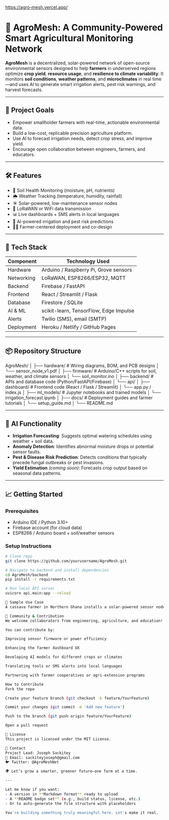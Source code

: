 
https://agro-mesh.vercel.app/

# 🌾 AgroMesh: A Community-Powered Smart Agricultural Monitoring Network

**AgroMesh** is a decentralized, solar-powered network of open-source environmental sensors designed to help **farmers** in  underserved regions optimize **crop yield**, **resource usage**, and **resilience to climate variability**. It monitors **soil conditions**, **weather patterns**, and **microclimates** in real time—and uses AI to generate smart irrigation alerts, pest risk warnings, and harvest forecasts.

---

## 🚀 Project Goals

- Empower smallholder farmers with real-time, actionable environmental data.
- Build a low-cost, replicable precision agriculture platform.
- Use AI to forecast irrigation needs, detect crop stress, and improve yield.
- Encourage open collaboration between engineers, farmers, and educators.

---

## 🛠️ Features

- 🌱 Soil Health Monitoring (moisture, pH, nutrients)
- 🌦️ Weather Tracking (temperature, humidity, rainfall)
- ☀️ Solar-powered, low-maintenance sensor nodes
- 📶 LoRaWAN or WiFi data transmission
- 📊 Live dashboards + SMS alerts in local languages
- 🤖 AI-powered irrigation and pest risk predictions
- 🧑‍🌾 Farmer-centered deployment and co-design

---

## 🔧 Tech Stack

| Component        | Technology Used                          |
|------------------|-------------------------------------------|
| Hardware         | Arduino / Raspberry Pi, Grove sensors     |
| Networking       | LoRaWAN, ESP8266/ESP32, MQTT              |
| Backend          | Firebase / FastAPI                        |
| Frontend         | React / Streamlit / Flask                 |
| Database         | Firestore / SQLite                        |
| AI & ML          | scikit-learn, TensorFlow, Edge Impulse    |
| Alerts           | Twilio (SMS), email (SMTP)                |
| Deployment       | Heroku / Netlify / GitHub Pages           |

---

## 📦 Repository Structure

AgroMesh/
│
├── hardware/ # Wiring diagrams, BOM, and PCB designs
│ └── sensor_node_v1.pdf
│
├── firmware/ # Arduino/C++ scripts for soil, weather, and climate sensors
│ └── soil_monitor.ino
│
├── backend/ # APIs and database code (Python/FastAPI/Firebase)
│ └── api/
│
├── dashboard/ # Frontend code (React / Flask / Streamlit)
│ └── app.py / index.js
│
├── ml_models/ # Jupyter notebooks and trained models
│ └── irrigation_forecast.ipynb
│
├── docs/ # Deployment guides and farmer tutorials
│ └── setup_guide.md
│
└── README.md


---

## 🧠 AI Functionality

- **Irrigation Forecasting**: Suggests optimal watering schedules using weather + soil data.
- **Anomaly Detection**: Identifies abnormal moisture drops or potential sensor faults.
- **Pest & Disease Risk Prediction**: Detects conditions that typically precede fungal outbreaks or pest invasions.
- **Yield Estimation** *(coming soon)*: Forecasts crop output based on seasonal data patterns.

---

## 📈 Getting Started

### Prerequisites
- Arduino IDE / Python 3.10+
- Firebase account (for cloud data)
- ESP8266 / Arduino board + soil/weather sensors

### Setup Instructions

```bash
# Clone repo
git clone https://github.com/yourusername/AgroMesh.git

# Navigate to backend and install dependencies
cd AgroMesh/backend
pip install -r requirements.txt

# Run local API server
uvicorn api.main:app --reload

🧪 Sample Use Case
A cassava farmer in Northern Ghana installs a solar-powered sensor node in their field. AgroMesh sends an SMS advising early morning irrigation due to falling soil moisture and rising heat. A week later, the system flags a potential fungal risk window based on humidity levels. The farmer avoids crop stress, uses less water, and boosts yield by 20%.

🤝 Community & Contribution
We welcome collaborators from engineering, agriculture, and education!

You can contribute by:

Improving sensor firmware or power efficiency

Enhancing the farmer dashboard UX

Developing AI models for different crops or climates

Translating tools or SMS alerts into local languages

Partnering with farmer cooperatives or agri-extension programs

How to Contribute
Fork the repo

Create your feature branch (git checkout -b feature/YourFeature)

Commit your changes (git commit -m 'Add new feature')

Push to the branch (git push origin feature/YourFeature)

Open a pull request

📜 License
This project is licensed under the MIT License.

👋 Contact
Project Lead: Joseph Sackitey
📧 Email: sackiteyjoseph@gmail.com
🐦 Twitter: @AgroMeshNet

🌍 Let’s grow a smarter, greener future—one farm at a time.

---

Let me know if you want:
- A version in **Markdown format** ready to upload
- A **README badge set** (e.g., build status, license, etc.)
- Or to auto-generate the file structure with placeholders

You're building something truly meaningful here. Let's make it real.
